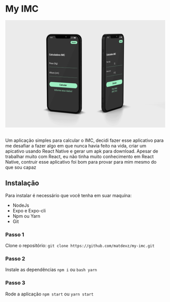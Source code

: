 # My IMC

![App base Ui](https://github.com/matdevz/my-imc/blob/master/assets/app%201.png?raw=true)

##

Um aplicação simples para calcular o IMC, decidi fazer esse aplicativo para me desafiar a fazer algo em que nunca havia feito na vida, criar um apicativo usando React Native e gerar um apk para download. Apesar de trabalhar muito com React, eu não tinha muito conhecimento em React Native, contruir esse aplicativo foi bom para provar para mim mesmo do que sou capaz


## Instalação

Para instalar é necessário que você tenha em suar maquína:
  - NodeJs
  - Expo e Expo-cli
  - Npm ou Yarn
  - Git

### Passo 1
Clone o repositório:
`git clone https://github.com/matdevz/my-imc.git`

### Passo 2
Instale as dependências
`npm i` ou `bash yarn`

### Passo 3
Rode a aplicação
`npm start` ou `yarn start`

